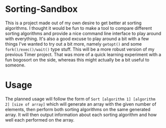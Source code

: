 # Sorting-Sandbox

This is a project made out of my own desire to get better at sorting algorithms.  I thought it would be fun to make a tool to compare different sorting algorithms
and provide a nice command line interface to play around with everything.  It's also a good excuse to play around a bit with a few things I've wanted to try out
a bit more, namely `getopt()` and some `fork()/exec()/wait()` type stuff.  This will be a more robust version of my previous Timer project.  That was more of a 
quick learning experiment with a fun bogosort on the side, whereas this might actually be a bit useful to someone.

# Usage

The planned usage will follow the form of `Sort [algorithm 1] [algorithm 2] [size of array]` which will generate an array with the given number of elements, then
perform both sorting algorithms on the same generated array.  It will then output information about each sorting algorithm and how well each performed on the array.
